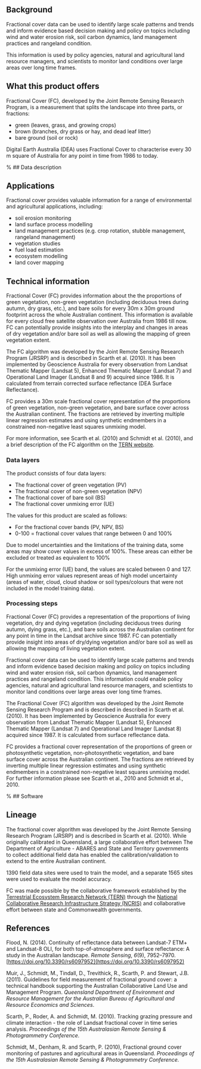 ## Background

Fractional cover data can be used to identify large scale patterns and trends and inform evidence based decision making and policy on topics including wind and water erosion risk, soil carbon dynamics, land management practices and rangeland condition.

This information is used by policy agencies, natural and agricultural land resource managers, and scientists to monitor land conditions over large areas over long time frames.

## What this product offers

Fractional Cover (FC), developed by the Joint Remote Sensing Research Program, is a measurement that splits the landscape into three parts, or fractions:
* green (leaves, grass, and growing crops)
* brown (branches, dry grass or hay, and dead leaf litter)
* bare ground (soil or rock)

Digital Earth Australia (DEA) uses Fractional Cover to characterise every 30 m square of Australia for any point in time from 1986 to today.

% ## Data description

## Applications

Fractional cover provides valuable information for a range of environmental and agricultural applications, including:
* soil erosion monitoring
* land surface process modelling
* land management practices (e.g. crop rotation, stubble management, rangeland management)
* vegetation studies
* fuel load estimation
* ecosystem modelling
* land cover mapping

## Technical information

Fractional Cover (FC) provides information about the the proportions of green vegetation, non-green vegetation (including deciduous trees during autumn, dry grass, etc.), and bare soils for every 30m x 30m ground footprint across the whole Australian continent. This information is available for every cloud free satellite observation over Australia from 1986 till now. FC can potentially provide insights into the interplay and changes in areas of dry vegetation and/or bare soil as well as allowing the mapping of green vegetation extent.

The FC algorithm was developed by the Joint Remote Sensing Research Program (JRSRP) and is described in Scarth et al. (2010). It has been implemented by Geoscience Australia for every observation from Landsat Thematic Mapper (Landsat 5), Enhanced Thematic Mapper (Landsat 7) and Operational Land Imager (Landsat 8 and 9) acquired since 1986. It is calculated from terrain corrected surface reflectance (DEA Surface Reflectance).

FC provides a 30m scale fractional cover representation of the proportions of green vegetation, non-green vegetation, and bare surface cover across the Australian continent. The fractions are retrieved by inverting multiple linear regression estimates and using synthetic endmembers in a constrained non-negative least squares unmixing model.

For more information, see Scarth et al. (2010) and Schmidt et al. (2010), and a brief description of the FC algorithm on the [TERN website](https://portal.tern.org.au/metadata/22026).

### Data layers

The product consists of four data layers:
* The fractional cover of green vegetation (PV) 
* The fractional cover of non-green vegetation (NPV)
* The fractional cover of bare soil (BS)
* The fractional cover unmixing error (UE)

The values for this product are scaled as follows:  
* For the fractional cover bands (PV, NPV, BS)  
* 0-100 = fractional cover values that range between 0 and 100%

Due to model uncertainties and the limitations of the training data, some areas may show cover values in excess of 100%.  These areas can either be excluded or treated as equivalent to 100%

For the unmixing error (UE) band, the values are scaled between 0 and 127. High unmixing error values represent areas of high model uncertainty (areas of water, cloud, cloud shadow or soil types/colours that were not included in the model training data).

### Processing steps

Fractional Cover (FC) provides a representation of the proportions of living vegetation, dry and dying vegetation (including deciduous trees during autumn, dying grass, etc.), and bare soils across the Australian continent for any point in time in the Landsat archive since 1987. FC can potentially provide insight into areas of dry/dying vegetation and/or bare soil as well as allowing the mapping of living vegetation extent.

Fractional cover data can be used to identify large scale patterns and trends and inform evidence based decision making and policy on topics including wind and water erosion risk, soil carbon dynamics, land management practices and rangeland condition. This information could enable policy agencies, natural and agricultural land resource managers, and scientists to monitor land conditions over large areas over long time frames.

The Fractional Cover (FC) algorithm was developed by the Joint Remote Sensing Research Program and is described in described in Scarth et al. (2010). It has been implemented by Geoscience Australia for every observation from Landsat Thematic Mapper (Landsat 5), Enhanced Thematic Mapper (Landsat 7) and Operational Land Imager (Landsat 8) acquired since 1987. It is calculated from surface reflectance data.

FC provides a fractional cover representation of the proportions of green or photosynthetic vegetation, non-photosynthetic vegetation, and bare surface cover across the Australian continent. The fractions are retrieved by inverting multiple linear regression estimates and using synthetic endmembers in a constrained non-negative least squares unmixing model. For further information please see Scarth et al., 2010 and Schmidt et al., 2010. 

% ## Software

## Lineage

The fractional cover algorithm was developed by the Joint Remote Sensing Research Program (JRSRP) and is described in Scarth et al. (2010). While originally calibrated in Queensland, a large collaborative effort between The Department of Agriculture - ABARES and State and Territory governments to collect additional field data has enabled the calibration/validation to extend to the entire Australian continent.

1390 field data sites were used to train the model, and a separate 1565 sites were used to evaluate the model accuracy.

FC was made possible by the collaborative framework established by the [Terrestrial Ecosystem Research Network (TERN)](http://www.tern.org.au) through the [National Collaborative Research Infrastructure Strategy (NCRIS)](https://www.education.gov.au/national-collaborative-research-infrastructure-strategy-ncris) and collaborative effort between state and Commonwealth governments.

## References

Flood, N. (2014). Continuity of reflectance data between Landsat-7 ETM+ and Landsat-8 OLI, for both top-of-atmosphere and surface reflectance: A study in the Australian landscape. *Remote Sensing*, *6*(9), 7952–7970. [https://doi.org/10.3390/rs6097952](https://doi.org/10.3390/rs6097952)

Muir, J., Schmidt, M., Tindall, D., Trevithick, R., Scarth, P. and Stewart, J.B. (2011). Guidelines for field measurement of fractional ground cover: a technical handbook supporting the Australian Collaborative Land Use and Management Program. *Queensland* *Department of Environment and Resource Management for the Australian Bureau of* *Agricultural and Resource Economics and Sciences*. 

Scarth, P., Roder, A. and Schmidt, M. (2010). Tracking grazing pressure and climate interaction - the role of Landsat fractional cover in time series analysis. *Proceedings of the 15th Australasian Remote Sensing & Photogrammetry Conference.*

Schmidt, M., Denham, R. and Scarth, P. (2010), Fractional ground cover monitoring of pastures and agricultural areas in Queensland. *Proceedings of the 15th Australasian Remote Sensing & Photogrammetry Conference.*

